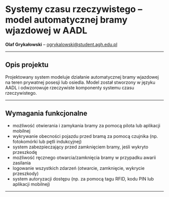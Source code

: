 # Systemy czasu rzeczywistego – model automatycznej bramy wjazdowej w AADL

**Olaf Grykałowski** – ogrykalowski@student.agh.edu.pl

---

## Opis projektu

Projektowany system modeluje działanie automatycznej bramy wjazdowej na teren prywatnej posesji lub osiedla. Model został stworzony w języku AADL i odwzorowuje rzeczywiste komponenty systemu czasu rzeczywistego.

---

## Wymagania funkcjonalne

- możliwość otwierania i zamykania bramy za pomocą pilota lub aplikacji mobilnej  
- wykrywanie obecności pojazdu przed bramą za pomocą czujnika (np. fotokomórki lub pętli indukcyjnej)  
- system zabezpieczający przed zamknięciem bramy, jeśli wykryto przeszkodę  
- możliwość ręcznego otwarcia/zamknięcia bramy w przypadku awarii zasilania  
- logowanie wszystkich zdarzeń (otwarcie, zamknięcie, wykrycie przeszkody)  
- system autoryzacji dostępu (np. za pomocą tagu RFID, kodu PIN lub aplikacji mobilnej)  

---
